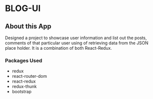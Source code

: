 # BLOG-UI

## About this App

Designed a project to showcase user information and list out the posts, comments of that particular user using of retrieving data from the JSON place holder. It is a combination of both React-Redux.

### Packages Used

* redux
* react-router-dom
* react-redux
* redux-thunk
* bootstrap

